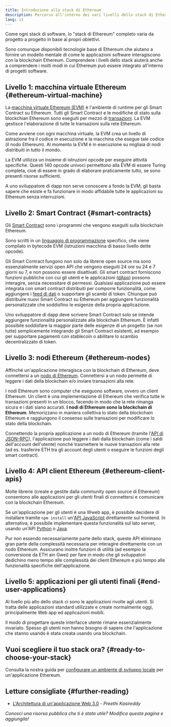 ```yaml
---
title: Introduzione allo stack di Ethereum
description: Percorso all'interno dei vari livelli dello stack di Ethereum che indica anche come interagiscono.
lang: it
---
```


Come ogni stack di software, lo "stack di Ethereum" completo varia da progetto a progetto in base ai propri obiettivi.

Sono comunque disponibili tecnologie base di Ethereum che aiutano a fornire un modello mentale di come le applicazioni software interagiscono con la blockchain Ethereum. Comprendere i livelli dello stack aiuterà anche a comprendere i molti modi in cui Ethereum può essere integrato all'interno di progetti software.

## Livello 1: macchina virtuale Ethereum {#ethereum-virtual-machine}

La [macchina virtuale Ethereum (EVM)](/developers/docs/evm/) è l'ambiente di runtime per gli Smart Contract su Ethereum. Tutti gli Smart Contract e le modifiche di stato sulla blockchian Ethereum sono eseguiti per mezzo di [transazioni](/developers/docs/transactions/). La EVM gestisce l'elaborazione di tutte le transazioni sulla rete Ethereum.

Come avviene con ogni macchina virtuale, la EVM crea un livello di astrazione fra il codice in esecuzione e la macchina che esegue tale codice (il nodo Ethereum). Al momento la EVM è in esecuzione su migliaia di nodi distribuiti in tutto il mondo.

La EVM utilizza un insieme di istruzioni opcode per eseguire attività specifiche. Questi 140 opcode univoci permettono alla EVM di essere Turing completa, cioè di essere in grado di elaborare praticamente tutto, se sono presenti risorse sufficienti.

A uno sviluppatore di dapp non serve conoscere a fondo la EVM, gli basta sapere che esiste e fa funzionare in modo affidabile tutte le applicazioni su Ethereum senza interruzioni.

## Livello 2: Smart Contract {#smart-contracts}

Gli [Smart Contract](/developers/docs/smart-contracts/) sono i programmi che vengono eseguiti sulla blockchain Ethereum.

Sono scritti in un [linguaggio di programmazione](/developers/docs/smart-contracts/languages/) specifico, che viene compilato in bytecode EVM (istruzioni macchina di basso livello dette opcode).

Gli Smart Contract fungono non solo da librerie open source ma sono essenzialmente servizi open API che vengono eseguiti 24 ore su 24 e 7 giorni su 7, e non possono essere disattivati. Gli smart contract forniscono funzioni pubbliche con cui gli utenti e le applicazioni ([dApp](/developers/docs/dapps/)) possono interagire, senza necessitare di permessi. Qualsiasi applicazione può essere integrata con smart contract distribuiti per comporre funzionalità, come aggiungere i [feed di dati](/developers/docs/oracles/) o supportare gli scambi di token. Chiunque può distribuire nuovi Smart Contract su Ethereum per aggiungere funzionalità personalizzate che soddisfino le esigenze della propria applicazione.

Uno sviluppatore di dapp deve scrivere Smart Contract solo se intende aggiungere funzionalità personalizzate alla blockchain Ethereum. È infatti possibile soddisfare la maggior parte delle esigenze di un progetto (se non tutte) semplicemente integrando gli Smart Contract esistenti, ad esempio per supportare pagamenti con stablecoin o abilitare lo scambio decentralizzato di token.

## Livello 3: nodi Ethereum {#ethereum-nodes}

Affinché un'applicazione interagisca con la blockchain di Ethereum, deve connettersi a un [nodo di Ethereum](/developers/docs/nodes-and-clients/). Connettersi a un nodo permette di leggere i dati della blockchain e/o inviare transazioni alla rete.

I nodi Ethereum sono computer che eseguono software, ovvero un client Ethereum. Un client è una implementazione di Ethereum che verifica tutte le transazioni presenti in un blocco, facendo in modo che la rete rimanga sicura e i dati siano accurati. **I nodi di Ethereum sono la blockchain di Ethereum**. Memorizzano in maniera collettiva lo stato della blockchain Ethereum e raggiungono il consenso sulle transazioni per modificare lo stato della blockchain.

Connettendo la propria applicazione a un nodo di Ethereum (tramite l'[API di JSON-RPC](/developers/docs/apis/json-rpc/)), l'applicazione può leggere i dati dalla blockchain (come i saldi dell'account dell'utente) nonché trasmettere le nuove transazioni alla rete (ad es. trasferire ETH tra gli account degli utenti o eseguire le funzioni degli smart contract).

## Livello 4: API client Ethereum {#ethereum-client-apis}

Molte librerie (create e gestite dalla community open source di Ethereum) consentono alle applicazioni per gli utenti finali di connettersi e comunicare con la blockchain Ethereum.

Se un'applicazione per gli utenti è una Wweb app, è possibile decidere di installare tramite `npm install` un'[API JavaScript](/developers/docs/apis/javascript/) direttamente sul frontend. In alternativa, è possibile implementare questa funzionalità sul lato server, usando un'API [Python](/developers/docs/programming-languages/python/) o [Java](/developers/docs/programming-languages/java/).

Pur non essendo necessariamente parte dello stack, queste API eliminano gran parte della complessità necessaria per interagire direttamente con un nodo Ethereum. Assicurano inoltre funzioni di utilità (ad esempio la conversione da ETH ain Gwei) per fare in modo che gli sviluppatori dedichino meno tempo alle complessità dei client Ethereum e più tempo alle funzionalità specifiche dell'applicazione.

## Livello 5: applicazioni per gli utenti finali {#end-user-applications}

Al livello più alto dello stack ci sono le applicazioni rivolte agli utenti. Si tratta delle applicazioni standard utilizzate e create normalmente oggi, principalmente Web app ed applicazioni mobili.

Il modo di progettare queste interfacce utente rimane essenzialmente invariato. Spesso gli utenti non hanno bisogno di sapere che l'applicazione che stanno usando è stata creata usando una blockchain.

## Vuoi scegliere il tuo stack ora? {#ready-to-choose-your-stack}

Consulta la nostra guida per [configurare un ambiente di sviluppo locale](/developers/local-environment/) per un'applicazione Ethereum.

## Letture consigliate {#further-reading}

- [L'Architettura di un'applicazione Web 3.0](https://www.preethikasireddy.com/post/the-architecture-of-a-web-3-0-application) - _Preethi Kasireddy_

_Conosci una risorsa pubblica che ti è stata utile? Modifica questa pagina e aggiungila!_
